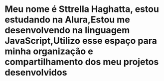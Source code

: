 # Meu nome é Sttrella Haghatta, estou estudando na Alura,Estou me desenvolvendo na linguagem JavaScript,Utilizo esse espaço para minha organização e compartilhamento dos meu projetos desenvolvidos
